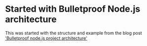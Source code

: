# Started with Bulletproof Node.js architecture

This was started with the structure and example from the blog post ['Bulletproof node.js project architecture'](https://softwareontheroad.com/ideal-nodejs-project-structure)
